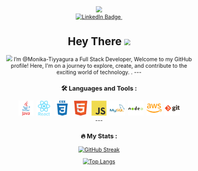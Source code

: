 <!--- 
 
 👀 I’m interested in Web Development, Open Source and Continuous Learning.
 
 🌱 I’m currently learning/Exploring more in Full Stack Development, cloud computing,...
 
 💞️ I’m looking to collaborate on exciting projects, whether it's a small open-source tool or a large-scale application
 
 📫 How to reach me via LinkedIn : www.linkedin.com/in/monika-tiyyagura
 <a href="your-youtube-URL">
    <img src="https://img.shields.io/badge/YouTube-red?style=for-the-badge&logo=youtube&logoColor=white" alt="Youtube Badge"/>
  </a>
  <a href="your-twitter-URL">
    <img src="https://img.shields.io/badge/Twitter-blue?style=for-the-badge&logo=twitter&logoColor=white" alt="Twitter Badge"/>
  </a>


Monika-Tiyyagura/Monika-Tiyyagura is a ✨ special ✨ repository because its `README.md` (this file) appears on your GitHub profile.
You can click the Preview link to take a look at your changes.
--->
<div id="header" align="center">
  <img src="https://media.giphy.com/media/kJV3yFjaVYtlP0CMOR/giphy.gif" width="100"/>
 <div id="badges">
  <a href="www.linkedin.com/in/monika-tiyyagura">
    <img src="https://img.shields.io/badge/LinkedIn-blue?style=for-the-badge&logo=linkedin&logoColor=white" alt="LinkedIn Badge"/>
  </a>
  <img src="https://komarev.com/ghpvc/?username=Monika-Tiyyagura&style=flat-square&color=blue" alt=""/>
  <h1>
  Hey There
  <img src="https://media.giphy.com/media/v1.Y2lkPTc5MGI3NjExYTRrbWhvMW9hbTBncHdwbW9xYmk2dnoxNGl3dDVpYWV1cXNzb2xkOCZlcD12MV9pbnRlcm5hbF9naWZfYnlfaWQmY3Q9cw/hvRJCLFzcasrR4ia7z/giphy.gif" width="30px"/>
</h1>  
</div>
<img src="https://media.giphy.com/media/WUlplcMpOCEmTGBtBW/giphy.gif" width="30"> I’m @Monika-Tiyyagura a Full Stack Developer, Welcome to my GitHub profile! Here, I'm on a journey to explore, create, and contribute to the exciting world of technology. .
 ---

### :hammer_and_wrench: Languages and Tools :
<div>
  <img src="https://github.com/devicons/devicon/blob/master/icons/java/java-original-wordmark.svg" title="Java" alt="Java" width="40" height="40"/>&nbsp;
  <img src="https://github.com/devicons/devicon/blob/master/icons/react/react-original-wordmark.svg" title="React" alt="React" width="40" height="40"/>&nbsp; 
  <img src="https://github.com/devicons/devicon/blob/master/icons/css3/css3-plain-wordmark.svg"  title="CSS3" alt="CSS" width="40" height="40"/>&nbsp;
  <img src="https://github.com/devicons/devicon/blob/master/icons/html5/html5-original.svg" title="HTML5" alt="HTML" width="40" height="40"/>&nbsp;
  <img src="https://github.com/devicons/devicon/blob/master/icons/javascript/javascript-original.svg" title="JavaScript" alt="JavaScript" width="40" height="40"/>&nbsp;  
  <img src="https://github.com/devicons/devicon/blob/master/icons/mysql/mysql-original-wordmark.svg" title="MySQL"  alt="MySQL" width="40" height="40"/>&nbsp;
  <img src="https://github.com/devicons/devicon/blob/master/icons/nodejs/nodejs-original-wordmark.svg" title="NodeJS" alt="NodeJS" width="40" height="40"/>&nbsp;
  <img src="https://github.com/devicons/devicon/blob/master/icons/amazonwebservices/amazonwebservices-plain-wordmark.svg" title="AWS" alt="AWS" width="40" height="40"/>&nbsp;
  <img src="https://github.com/devicons/devicon/blob/master/icons/git/git-original-wordmark.svg" title="Git" **alt="Git" width="40" height="40"/>
</div>
---

### :fire: My Stats :
[![GitHub Streak](http://github-readme-streak-stats.herokuapp.com?user=Monika-Tiyyagura&theme=dark&background=000000)](https://git.io/streak-stats)

[![Top Langs](https://github-readme-stats.vercel.app/api/top-langs/?username=Monika-Tiyyagura&layout=compact&theme=vision-friendly-dark)](https://github.com/anuraghazra/github-readme-stats)




</div>

